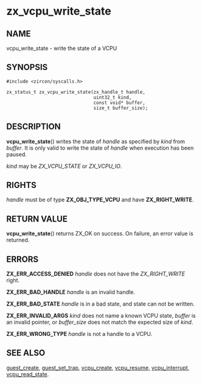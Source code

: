 # zx_vcpu_write_state

## NAME

<!-- Updated by scripts/update-docs-from-abigen, do not edit this section manually. -->

vcpu_write_state - write the state of a VCPU

## SYNOPSIS

<!-- Updated by scripts/update-docs-from-abigen, do not edit this section manually. -->

```
#include <zircon/syscalls.h>

zx_status_t zx_vcpu_write_state(zx_handle_t handle,
                                uint32_t kind,
                                const void* buffer,
                                size_t buffer_size);
```

## DESCRIPTION

**vcpu_write_state**() writes the state of *handle* as specified by *kind* from
*buffer*. It is only valid to write the state of *handle* when execution has been
paused.

*kind* may be *ZX_VCPU_STATE* or *ZX_VCPU_IO*.

## RIGHTS

<!-- Updated by scripts/update-docs-from-abigen, do not edit this section manually. -->

*handle* must be of type **ZX_OBJ_TYPE_VCPU** and have **ZX_RIGHT_WRITE**.

## RETURN VALUE

**vcpu_write_state**() returns ZX_OK on success. On failure, an error value is
returned.

## ERRORS

**ZX_ERR_ACCESS_DENIED** *handle* does not have the *ZX_RIGHT_WRITE* right.

**ZX_ERR_BAD_HANDLE** *handle* is an invalid handle.

**ZX_ERR_BAD_STATE** *handle* is in a bad state, and state can not be written.

**ZX_ERR_INVALID_ARGS** *kind* does not name a known VCPU state, *buffer* is an
invalid pointer, or *buffer_size* does not match the expected size of *kind*.

**ZX_ERR_WRONG_TYPE** *handle* is not a handle to a VCPU.

## SEE ALSO

[guest_create](guest_create.md),
[guest_set_trap](guest_set_trap.md),
[vcpu_create](vcpu_create.md),
[vcpu_resume](vcpu_resume.md),
[vcpu_interrupt](vcpu_interrupt.md),
[vcpu_read_state](vcpu_read_state.md).
